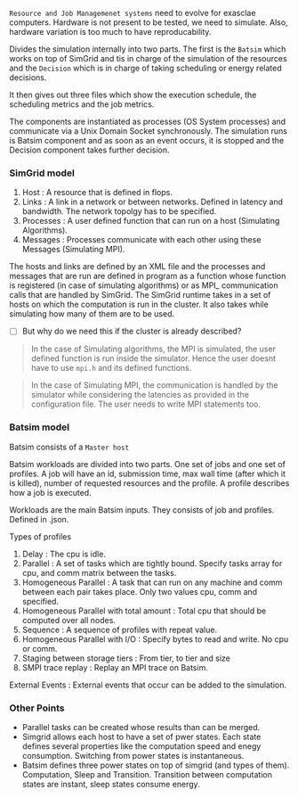 `Resource and Job Managemenet systems` need to evolve for exasclae computers. Hardware is not present to be tested, we need to simulate. Also, hardware variation is too much to have reproducability.

Divides the simulation internally into two parts. The first is the `Batsim` which works on top of SimGrid and tis in charge of the simulation of the resources and the `Decision` which is in charge of taking scheduling or energy related decisions.

It then gives out three files which show the execution schedule, the scheduling metrics and the job metrics.

The components are instantiated as processes (OS System processes) and communicate via a Unix Domain Socket synchronously. The simulation runs is Batsim component and as soon as an event occurs, it is stopped and the Decision component takes further decision.

### SimGrid model

1. Host : A resource that is defined in flops.
2. Links : A link in a network or between  networks. Defined in latency and bandwidth. The network topolgy has to be specified.
3. Processes :  A user defined function that can run on a host (Simulating Algorithms).
4. Messages : Processes communicate with each other using these Messages (Simulating MPI).

The hosts and links are defined by an XML file and the processes and messages that are run are defined in program as a function whose function is registered (in case of simulating algorithms) or as MPI_ communication calls that are handled by SimGrid. The SimGrid runtime takes in a set of hosts on which the computation is run in the cluster. It also takes while simulating how many of them are to be used. 

- [ ] But why do we need this if the cluster is already described?

> In the case of Simulating algorithms, the MPI is simulated, the user defined function is run inside the simulator. Hence the user doesnt have to use `mpi.h` and its defined functions.

> In the case of Simulating MPI, the communication is handled by the simulator while considering the latencies as provided in the configuration file. The user needs to write MPI statements too.

### Batsim model

Batsim consists of a `Master host`

Batsim workloads are divided into two parts. One set of jobs and one set of profiles. A job will have an id, submission time, max wall time (after which it is killed), number of requested resources and the profile. A profile describes how a job is executed.

Workloads are the main Batsim inputs. They consists of job and profiles. Defined in .json.

Types of profiles

1. Delay : The cpu is idle.
2. Parallel : A set of tasks which are tightly bound. Specify tasks array for cpu, and comm matrix between the tasks.
3. Homogeneous Parallel : A task that can run on any machine and comm between each pair takes place. Only two values cpu, comm and specified.
4. Homogeneous Parallel with total amount : Total cpu that should be computed over all nodes.
5. Sequence : A sequence of profiles with repeat value.
6. Homogeneous Parallel with I/O : Specify bytes to read and write. No cpu or comm.
7. Staging between storage tiers : From tier, to tier and size
8. SMPI trace replay : Replay an MPI trace on Batsim.

External Events : External events that occur can be added to the simulation.


### Other Points

- Parallel tasks can be created whose results than can be merged. 
- Simgrid allows each host to have a set of pwer states. Each state defines several properties like the computation speed and enegy consumption. Switching from power states is instantaneous. 
- Batsim defines three power states on top of simgrid (and types of them). Computation, Sleep and Transition. Transition between computation states are instant, sleep states consume energy.